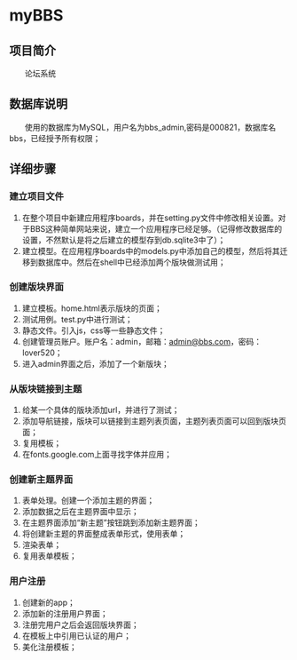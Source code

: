 # myBBS

## 项目简介

&emsp;&emsp;论坛系统

## 数据库说明

&emsp;&emsp;使用的数据库为MySQL，用户名为bbs_admin,密码是000821，数据库名bbs，已经授予所有权限；

## 详细步骤

### 建立项目文件

1. 在整个项目中新建应用程序boards，并在setting.py文件中修改相关设置。对于BBS这种简单网站来说，建立一个应用程序已经足够。（记得修改数据库的设置，不然默认是将之后建立的模型存到db.sqlite3中了）；  
2. 建立模型。在应用程序boards中的models.py中添加自己的模型，然后将其迁移到数据库中。然后在shell中已经添加两个版块做测试用； 

### 创建版块界面

1. 建立模板。home.html表示版块的页面；  
2. 测试用例。test.py中进行测试；  
3. 静态文件。引入js，css等一些静态文件；  
4. 创建管理员账户。账户名：admin，邮箱：admin@bbs.com，密码：lover520；  
5. 进入admin界面之后，添加了一个新版块；  

### 从版块链接到主题

1. 给某一个具体的版块添加url，并进行了测试；  
2. 添加导航链接，版块可以链接到主题列表页面，主题列表页面可以回到版块页面；  
3. 复用模板；  
4. 在fonts.google.com上面寻找字体并应用；  

### 创建新主题界面

1. 表单处理。创建一个添加主题的界面；  
2. 添加数据之后在主题界面中显示；  
3. 在主题界面添加“新主题”按钮跳到添加新主题界面；  
4. 将创建新主题的界面整成表单形式，使用表单；  
5. 渲染表单；
6. 复用表单模板；

### 用户注册

1. 创建新的app；  
2. 添加新的注册用户界面；  
3. 注册完用户之后会返回版块界面；  
4. 在模板上中引用已认证的用户；  
5. 美化注册模板；
